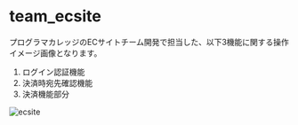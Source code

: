 # team_ecsite
プログラマカレッジのECサイトチーム開発で担当した、以下3機能に関する操作イメージ画像となります。

1. ログイン認証機能
2. 決済時宛先確認機能
3. 決済機能部分

![ecsite](https://user-images.githubusercontent.com/43233389/49264558-1b95ba00-f492-11e8-8ad5-35b7bf3e008f.gif)
